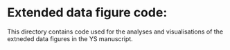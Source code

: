 # Extended data figure code:

This directory contains code used for the analyses and visualisations of the extneded data figures in the YS manuscript. 
